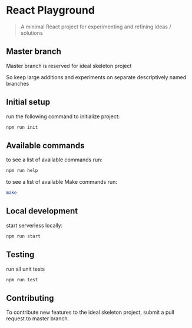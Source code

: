 React Playground
===

> A minimal React project for experimenting and refining ideas / solutions

Master branch
---

Master branch is reserved for ideal skeleton project

So keep large additions and experiments on separate descriptively named branches

Initial setup
---

run the following command to initialize project:
```bash
npm run init
```

Available commands
--- 

to see a list of available commands run:
```bash
npm run help
```

to see a list of available Make commands run:
```bash
make
```

Local development
---

start serverless locally:
```bash
npm run start
```

Testing
---

run all unit tests
```bash
npm run test
```

Contributing
---

To contribute new features to the ideal skeleton project, submit a pull request to master branch.
